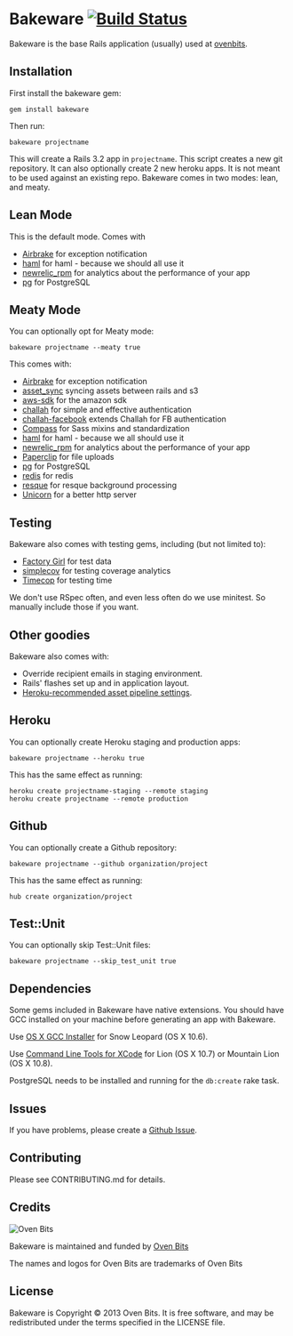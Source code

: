 # Bakeware [![Build Status](https://secure.travis-ci.org/courtsimas/bakeware.png?branch=master)](http://travis-ci.org/courtsimas/bakeware)

Bakeware is the base Rails application (usually) used at [ovenbits](http://ovenbits.com).

Installation
------------

First install the bakeware gem:

    gem install bakeware

Then run:

    bakeware projectname

This will create a Rails 3.2 app in `projectname`. This script creates a
new git repository. It can also optionally create 2 new heroku apps.
It is not meant to be used against an existing repo. 
Bakeware comes in two modes: lean, and meaty.


Lean Mode
---------

This is the default mode. Comes with

* [Airbrake](/airbrake/airbrake) for exception notification
* [haml](/haml/haml) for haml - because we should all use it
* [newrelic_rpm](/newrelic/rpm) for analytics about the performance of your app
* [pg](/ged/ruby-pg) for PostgreSQL 

Meaty Mode
---------

You can optionally opt for Meaty mode:

    bakeware projectname --meaty true

This comes with:    

* [Airbrake](/airbrake/airbrake) for exception notification
* [asset_sync](/rumblelabs/asset_sync) syncing assets between rails and s3
* [aws-sdk](/aws/aws-sdk-ruby) for the amazon sdk
* [challah](/ovenbits/challah) for simple and effective authentication
* [challah-facebook](/jdtornow/challah-facebook) extends Challah for FB authentication
* [Compass](/chriseppstein/compass) for Sass mixins and standardization
* [haml](/haml/haml) for haml - because we all should use it
* [newrelic_rpm](/newrelic/rpm) for analytics about the performance of your app
* [Paperclip](/thoughtbot/paperclip) for file uploads
* [pg](/ged/ruby-pg) for PostgreSQL
* [redis](/antirez/redis) for redis
* [resque](/defunkt/resque) for resque background processing
* [Unicorn](/defunkt/unicorn) for a better http server


Testing
----------

Bakeware also comes with testing gems, including (but not limited to):

* [Factory Girl](/thoughtbot/factory_girl) for test data
* [simplecov](/colszowka/simplecov) for testing coverage analytics
* [Timecop](/jtrupiano/timecop) for testing time

We don't use RSpec often, and even less often do we use minitest. So manually include those if you want.


Other goodies
-------------

Bakeware also comes with:

* Override recipient emails in staging environment.
* Rails' flashes set up and in application layout.
* [Heroku-recommended asset pipeline
  settings](https://devcenter.heroku.com/articles/rails3x-asset-pipeline-cedar/).

Heroku
------

You can optionally create Heroku staging and production apps:

    bakeware projectname --heroku true

This has the same effect as running:

    heroku create projectname-staging --remote staging
    heroku create projectname --remote production

Github
------

You can optionally create a Github repository:

    bakeware projectname --github organization/project

This has the same effect as running:

    hub create organization/project


Test::Unit
----------

You can optionally skip Test::Unit files:

    bakeware projectname --skip_test_unit true

Dependencies
------------

Some gems included in Bakeware have native extensions. You should have GCC installed on your
machine before generating an app with Bakeware.

Use [OS X GCC Installer](/kennethreitz/osx-gcc-installer/) for Snow Leopard
(OS X 10.6).

Use [Command Line Tools for XCode](https://developer.apple.com/downloads/index.action)
for Lion (OS X 10.7) or Mountain Lion (OS X 10.8).

PostgreSQL needs to be installed and running for the `db:create` rake task.

Issues
------

If you have problems, please create a [Github Issue](/courtsimas/bakeware/issues).

Contributing
------------

Please see CONTRIBUTING.md for details.

Credits
-------

![Oven Bits](http://ovenbits.com/images/logo-color.png)

Bakeware is maintained and funded by [Oven Bits](http://ovenbits.com)

The names and logos for Oven Bits are trademarks of Oven Bits

License
-------

Bakeware is Copyright © 2013 Oven Bits. It is free software, and may be
redistributed under the terms specified in the LICENSE file.